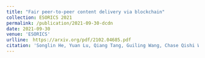 ```yaml
---
title: "Fair peer-to-peer content delivery via blockchain"
collection: ESORICS 2021
permalink: /publication/2021-09-30-dcdn
date: 2021-09-30
venue: 'ESORICS'
urlline:　https://arxiv.org/pdf/2102.04685.pdf
citation: 'Songlin He, Yuan Lu, Qiang Tang, Guiling Wang, Chase Qishi Wu. &quot;Fair peer-to-peer content delivery via blockchain.&quot; <i>Proc. ESORICS 2021</i>.'
---
```

